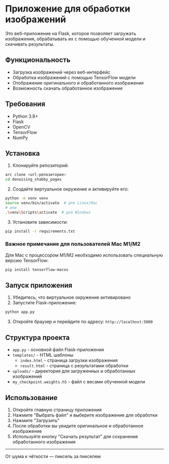 # Приложение для обработки изображений

Это веб-приложение на Flask, которое позволяет загружать изображения, обрабатывать их с помощью обученной модели и скачивать результаты.

## Функциональность

- Загрузка изображений через веб-интерфейс
- Обработка изображений с помощью TensorFlow модели
- Отображение оригинального и обработанного изображения
- Возможность скачать обработанное изображение

## Требования

- Python 3.8+
- Flask
- OpenCV
- TensorFlow
- NumPy

## Установка

1. Клонируйте репозиторий:
```bash
arc clone <url-репозитория>
cd denoising_shabby_pages
```

2. Создайте виртуальное окружение и активируйте его:
```bash
python -m venv venv
source venv/bin/activate  # для Linux/Mac
# или
.\venv\Scripts\activate  # для Windows
```

3. Установите зависимости:
```bash
pip install -r requirements.txt
```

### Важное примечание для пользователей Mac M1/M2

Для Mac с процессором M1/M2 необходимо использовать специальную версию TensorFlow:
```bash
pip install tensorflow-macos
```

## Запуск приложения

1. Убедитесь, что виртуальное окружение активировано
2. Запустите Flask-приложение:
```bash
python app.py
```
3. Откройте браузер и перейдите по адресу: `http://localhost:5000`

## Структура проекта

- `app.py` - основной файл Flask-приложения
- `templates/` - HTML шаблоны
  - `index.html` - страница загрузки изображения
  - `result.html` - страница с результатами обработки
- `uploads/` - директория для загруженных и обработанных изображений
- `my_checkpoint.weights.h5` - файл с весами обученной модели

## Использование

1. Откройте главную страницу приложения
2. Нажмите "Выбрать файл" и выберите изображение для обработки
3. Нажмите "Загрузить"
4. После обработки вы увидите оригинальное и обработанное изображение
5. Используйте кнопку "Скачать результат" для сохранения обработанного изображения


--- 
От шума к чёткости — пиксель за пикселем
